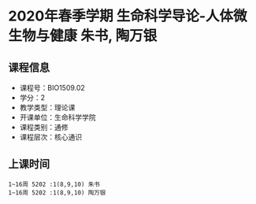 # 2020年春季学期 生命科学导论-人体微生物与健康 朱书, 陶万银






## 课程信息

- 课程号：BIO1509.02
- 学分：2
- 教学类型：理论课
- 开课单位：生命科学学院
- 课程类别：通修
- 课程层次：核心通识

## 上课时间

```
1~16周 5202 :1(8,9,10) 朱书
1~16周 5202 :1(8,9,10) 陶万银
```

